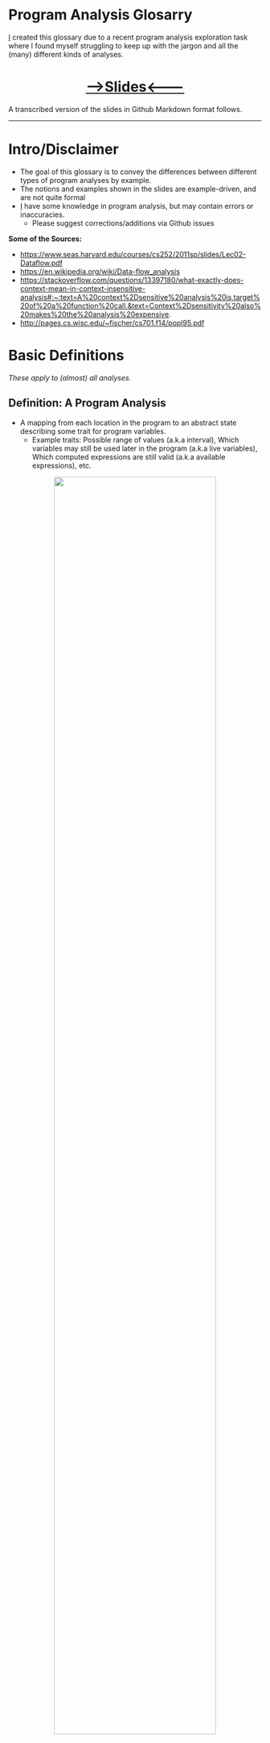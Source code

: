 # Program Analysis Glosarry

[I](https://nimrodpar.github.io/) created this glossary due to a recent program analysis exploration task where I found myself struggling to keep up with the jargon and all the (many) different kinds of analyses.

<h1 align="center">
  <a href='https://docs.google.com/presentation/d/1DkInjfdAT6BGIMI2xHavxGgLqrV-seBDvNx0gUgU-6c/edit?usp=sharing'> -->Slides<---</a>
</h1>

A transcribed version of the slides in Github Markdown format follows.

---

# Intro/Disclaimer

* The goal of this glossary is to convey the differences between different types of program analyses by example.
* The notions and examples shown in the slides are example-driven, and are not quite formal
* [I](https://nimrodpar.github.io/) have some knowledge in program analysis, but may contain errors or inaccuracies.
  * Please suggest corrections/additions via Github issues

**Some of the Sources:**
* https://www.seas.harvard.edu/courses/cs252/2011sp/slides/Lec02-Dataflow.pdf
* https://en.wikipedia.org/wiki/Data-flow_analysis
* https://stackoverflow.com/questions/13397180/what-exactly-does-context-mean-in-context-insensitive-analysis#:~:text=A%20context%2Dsensitive%20analysis%20is,target%20of%20a%20function%20call.&text=Context%2Dsensitivity%20also%20makes%20the%20analysis%20expensive.
* http://pages.cs.wisc.edu/~fischer/cs701.f14/popl95.pdf


# Basic Definitions
_These apply to (almost) all analyses._

## Definition: A Program Analysis

* A mapping from each location in the program to an abstract state describing some trait for program variables.
  * Example traits: Possible range of values (a.k.a interval), Which variables may still be used later in the program (a.k.a live variables), Which computed expressions are still valid (a.k.a available expressions), etc. 
  
<p align="center">
  <img src="https://github.com/nimrodpar/ProgramAnalysisGlossary/blob/main/Slides/4.png" width='80%'/>
</p>
  
_Speaker Notes:_

For the sake of simplicity, we define a very basic notion of a program analysis. The example we show here and in the next 3 slides is an interval analysis, which simply tried to track the range of values for variables.

`x = nothing` means that x is not initialized so we don’t have any valid possible value for it. Another notation for this is `x = ⟂` (also called ‘bottom’).

Note: some analysis treat uninitialized variables as having *all possible values* (since this may be the case for some languages like C), which is usually denoted as `x = ⟙` (also called “top”).

<p align="center">
  <img src="https://github.com/nimrodpar/ProgramAnalysisGlossary/blob/main/Slides/5.png" width='80%'/>
</p>
  
_Speaker Notes:_

The abstract states here does not seem abstract at all right? The values are very concrete and well defined. 

This is because of:
  1. the very simple program we are analysing 
  1. the “abstract domain” we are using. 

An abstract domain simply keeps track of certain properties for the (variables in) the program. In this example the properties are integer values, but can also be stuff like “is the variable null or not?” or “is the value of the variable odd or even”?. 

Abstract domains in program analysis have many rules that are required for correctness and are a very big and deep field of study. We won’t elaborate any further, just remember that their purpose is to keep track of (properties of) variable values. 

## Definition: The Join Operation ⨆

* An operation for...joining abstract states flowing from multiple paths.
* Also called a "May Analysis".

<p align="center">
  <img src="https://github.com/nimrodpar/ProgramAnalysisGlossary/blob/main/Slides/6.png" width='50%'/>
</p>
  
_Speaker Notes:_

So, what do we do in the case of the pos() function? What is the abstract state at the `L3` location (i.e., what are all possible values for the variable `x`)?

Since we want to cover all possible values of variable `x` (this is also called “over-approximating”), we need to account for the values flowing into `L3`. The values are determined by the two branches of the if statement. So, we somehow need to account for the states that we have for `L1` and `L2`.

<p align="center">
  <img src="https://github.com/nimrodpar/ProgramAnalysisGlossary/blob/main/Slides/7.png" width='70%'/>
</p>
  
_Speaker Notes:_

The operation for accounting for all states flowing into a program location is called a Join operation (denoted ⨆).

Basically the operation means “the value for `x` in `L3` can be either the value of `x` in `L1` or the value of `x` in `L2`”. 

Here, we join by simply ORing all the possible states flowing in. But this can be done differently. For instance, instead of 2 values for `x` in two sub-states, we can have `{ x = [0,42] }` i.e., `x` can be any value between 0 and 42. Since we are over-approximating, this result is okay but also very inaccurate. 

This sort of compromise (also called abstraction) is needed for efficiency. One of the major goals of program analysis is to create efficient and scalable analyses that are still accurate enough to be useful.

## Definition: The Meet Operation ⊓

* Merging abstract states flowing from multiple paths while keeping facts that are *true on all paths*.
* Also called a "Must Analysis".

<p align="center">
  <img src="https://github.com/nimrodpar/ProgramAnalysisGlossary/blob/main/Slides/8.png" width='60%'/>
</p>

_Speaker Notes:_

For some analyses, we do not want to account for all possible states on all paths. 

That’s the case for the the available expressions analysis shown in the slide. This is an analysis used by compilers to determine what temporary computations can be re-used and need not be calculated.

In the example, the expressions `2*y` and `3*x` are used multiple times so it would be wise to re-use the calculation if possible. The analysis tracks the computed expressions by keeping tabs on the inputs to each expression to check if it had changed. 

For instance, `2*y` is computed in L0 and is therefore added to the state at the location (the state is the list of available expressions). At L1 location, `2*y` is no longer available since `y` changes and is removed from the state (but kept in `L2`).  `3*x` is added to the state at `L1` and `L2` since it was computed in the if condition and `x` does not change in any of the branches. 

Arriving at `L3`, to correctly know which expressions are available and need not be recomputed, we must only consider the expressions that are available in all paths leading to `L3`. This means we must meet the states from `L1` and `L2`, and keep only the expression shared by both-- `3*x`.

# Analyses Types

## May Analysis

* (as seen before) an over-approximating analysis that uses the join ⨆ operation to merge states flowing from multiple paths.

<p align="center">
  <img src="https://github.com/nimrodpar/ProgramAnalysisGlossary/blob/main/Slides/7.png" width='70%'/>
</p>


## Must Analysis

* (as seen before) an under-approximating analysis that uses the meet ⊓ operation to merge states flowing from multiple paths.

<p align="center">
  <img src="https://github.com/nimrodpar/ProgramAnalysisGlossary/blob/main/Slides/8.png" width='60%'/>
</p>
  
## Forward Analysis

* An analysis where the abstract state flows forward.
  * The state at each program point is derived from the states of the **preceding** program points.

  ![Forward Analysis](https://github.com/nimrodpar/ProgramAnalysisGlossary/blob/main/Slides/12.png)
  
_Speaker Notes:_

You may not have noticed, but the way states at each location were computed is by using the states from previous lines and accounting for what happens at the current line (also called applying a “transformer”).

This sort of analysis, where you use the states for (direct) previous lines, is called a forward analysis. Most analysis are forward ones, including what we saw so far.

<p align="center">
  <img src="https://github.com/nimrodpar/ProgramAnalysisGlossary/blob/main/Slides/13.png" width='85%'/>
</p>
  
_Speaker Notes:_

So that state from `L1` is taken as the initial state for `L2` (i.e., `in(L2) = L1`), and the operation `x=1` at `L2` is accounted for (the semantics of `L2` i.e., [| `x = 1` |]) and we get the resulting state for `L2` (i.e., `out(L2) = {x =1, y = nothing}`.

## Backward Analysis
* An analysis where the abstract state flows backwards.
  * The state at each program point is derived from the states of the **succeeding** program points.
* Example: Live Variables analysis.
  * An analysis used by compilers to determine which variables are no longer needed and can be freed.

<p align="center">
  <img src="https://github.com/nimrodpar/ProgramAnalysisGlossary/blob/main/Slides/14.png" width='50%'/>
</p>
  
_Speaker Notes:_

This analysis starts the end of the program. It identifies that `L4` uses `y`, so `y` is live at `L4`.

<p align="center">
  <img src="https://github.com/nimrodpar/ProgramAnalysisGlossary/blob/main/Slides/15.png" width='80%'/>
</p>
  
_Speaker Notes:_

To determine which variables are live (i.e., required and can’t be freed) at `L3`, the state from `L4` is taken, and the statement in `L3` is examined. The analysis identifies that `x` is needed at `L3`, so it is added to the state.

Note that we already know that `y` can be freed after `L3`.

<p align="center">
  <img src="https://github.com/nimrodpar/ProgramAnalysisGlossary/blob/main/Slides/16.png" width='55%'/>
</p>

_Speaker Notes:_

The final result of the analysis.

## Flow-Sensitive Analysis

* An analysis that takes the order of instructions into account.

  ![Flow-Sensitive Analysis](https://github.com/nimrodpar/ProgramAnalysisGlossary/blob/main/Slides/17.png)
  
_Speaker Notes:_

This (concise) slide shows the state for the exit point of f() (a.k.a. post-condition).

On the left we have a result for a flow-insensitive analysis where instruction ordering is ignored. In this sort of analysis, basically everything that happens everywhere in the program (w.r.t. Each variable) is tracked, and no overwriting is done. Therefore we get the state on the left tracking both assignments to `x`.

On the right we have a flow-sensitive analysis which tracks instruction ordering. The assignment of `x = 2` therefore overwrite the previous assignment in the state, resulting in the more precise `{x=2}` state at program exit.

Why would anyone use a flow-insensitive algorithm? They are simpler to specify, and can be faster. Therefore they are useful in some types of analysis where the precision gap may be small (e.g., https://www.cs.colorado.edu/~bec/papers/sas11-ptaprecision.pdf).

## Path-Sensitive Analysis

* An analysis that takes branch conditions into account.

  ![Path-Sensitive Analysis](https://github.com/nimrodpar/ProgramAnalysisGlossary/blob/main/Slides/18.png)
  
_Speaker Notes:_

As before, the state of the left shows the result of a path-insensitive analysis at the exit point of `f()`. The `x > 0` branch condition is unaccounted for.

The path-sensitive state on the right shows the result at the exit point for `f()`, where path conditions, i.e., the branch condition and its negation, are taken into account. This result in a bigger and more informative state (but also more expensive).

## Context-Sensitive / Interprocedural Analysis

* An analysis that takes the calling context into account.
  * a.k.a inter-procedural analysis.

  ![Interprocedural Analysis](https://github.com/nimrodpar/ProgramAnalysisGlossary/blob/main/Slides/19.png)
  
_Speaker Notes:_

In the context-insensitive analysis we analyze all functions once independently of calling context (we don’t care where the function was called from and what was the state at the point of invocation). Thus `f()` will be analyzed once, with no context, forcing the analysis to assume that input variable `x` can hold any possible value (a.k.a top `T`). Incrementing `T` by 1 results in `T`, which will be the return value of `f()`. This will be assigned to `y` in `L1`, resulting in the very imprecise abstract state on the left.

A context-sensitive analysis, will maintain the calling context, i.e., what values are possible for `x` at the callsite to `f()`. The analysis will carry the `{ y = 0 }` context to `f()` and plug that to the input argument `x`, resulting in a `{ x = 1 }` state for `f()` which in turn will be assigned to `y` at `L1`, resulting with the state on the right. This may remind you of inlining performed by compilers, as it indeed operates in a similar way.

## k-CFA

* k-CFA is a property of context sensitive analysis.
  * CFA stands for Control Flow Analysis.
* It basically describes the size of the context maintained throughout the analysis.
  * For interprocedural callsite-based analysis, a 1-CFA analysis maintains the context of the caller, when starting the analysis of a function (the callee).
    * The context is the state of the caller, at the point where the function was invoked.
  * 2-CFA includes the state of the caller, and the caller of that caller.
  * Etc.
 
Note: CFA is a misnomer (since control relates to branching in general and not necessarily function calls), but it stuck.

## Call Site Sensitive Analysis 

* A kind of a context-sensitive analysis that retains context by call sites.

<p align="center">
  <img src="https://github.com/nimrodpar/ProgramAnalysisGlossary/blob/main/Slides/21.png" width='75%'/>
</p>

_Speaker Notes:_

This is one kind of a context sensitive analysis. 

The analysis remembers the (chain of) call-site(s) from which the currently analyzed function arrived from, and carries context, in the form of program state, from that call location to the entry point of the program.

The program state captioned as “1-CFA” is the result of a callsite sensitive analysis with a callsite chain of length 1. The analysis knows that it arrived at `L1` in `hey()` from `L2` in `foo()`, and therefore uses what is known about the state of `foo()` at `L2` for the input variable `i`. Since not much is known (`x` in an argument to `foo()` and  is passed directly to `hey()`), the state maintains that the value of result is the value of `x` from `L2`, plus 1.

The state captioned as “2-CFA” is the result of a 2-callsite-length chain analysis. This means that the analysis tracks the state of the calling function, as well as the state of the caller to the calling function. In the example, the state shown is for `hey()` at location `L1`, that was called from `L2` (in `foo()`), which in turn was called from `L3` (in `goo()`). 

As you may imagine, the longer the call chain for the k-CFA analysis, the (exponentially) more expensive it is. Once of the defining papers for creating an efficient interprocedural analysis is Precise interprocedural dataflow analysis via graph reachability.

## Object Sensitive Analysis

* A kind of a context-sensitive analysis that retains context by objects/allocation-sites.

<p align="center">
  <img src="https://github.com/nimrodpar/ProgramAnalysisGlossary/blob/main/Slides/22.png" width='75%'/>
</p>

_Speaker Notes:_

A different approach for maintaining context in object oriented code is object sensitivity. Instead of maintaining a chain of states for callsites, we maintain a chain of calling objects, and their state. 

Objects are almost almost always identified by Allocation Sites (abbreviated as AS).

In the example we have two objects of type `A`, identified by their two allocation site `AS1` and `AS2`. The state shown on the left is the exit state for `foo()`. You can see that the state is composed of 2 disjunctions: one for when the object is `a1` allocated at `AS1`, and one for `a2` from `AS2`.

A 2-CFA analysis for object sensitive would maintain a chain of two calling objects (for instance if we had class `C` that allocated `B` objects and invoked `bar()`).

## Hybrid Callsite-Object Sensitive Analysis

* Joins both worlds, more precise, more expensive.

<p align="center">
  <img src="https://github.com/nimrodpar/ProgramAnalysisGlossary/blob/main/Slides/23.png" width='85%'/>
</p>

_Speaker Notes:_

Note: Object sensitivity may be expressed via callsite sensitivity by treating the object as an argument for the invoked call.

## Field-Sensitive Analysis

* An analysis that distinguishes different fields of an object.

  ![Hybrid Callsite-Object Sensitive Analysis](https://github.com/nimrodpar/ProgramAnalysisGlossary/blob/main/Slides/24.png)

_Speaker Notes:_

It may be hard to imagine, but some analysis are able to scale better (be faster) by treating all the fields in some object as the same field. This is called field-insensitivity.

The state on the left is a result of a flow-insensitive,  field-insensitive analysis. All the fields for the objects are indistinguishable and marked as `*`. The sub-state pertaining to `AS1` comes from the `a.x = 1` assignment, and the `AS2` substate comes from `a.y = 2`.

The state on the right is both flow and field sensitive.












